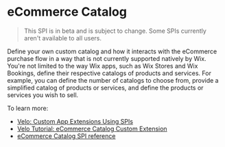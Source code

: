 # eCommerce Catalog
  
>This SPI is in beta and is subject to change. Some SPIs currently aren't available to all users.

Define your own custom catalog and how it interacts with the eCommerce purchase flow in a way that is not currently supported natively by Wix. You're not limited to the way Wix apps, such as Wix Stores and Wix Bookings, define their respective catalogs of products and services. For example, you can define the number of catalogs to choose from, provide a simplified catalog of products or services, and define the products or services you wish to sell.

To learn more: 
+ [Velo: Custom App Extensions Using SPIs](https://support.wix.com/en/article/velo-custom-business-app-extensions-using-spis-beta)
+ [Velo Tutorial: eCommerce Catalog Custom Extension](https://support.wix.com/en/article/velo-ecommerce-custom-catalog-integration)
+ [eCommerce Catalog SPI reference](https://www.wix.com/velo/reference/spis/wix-ecom/ecom-catalog)